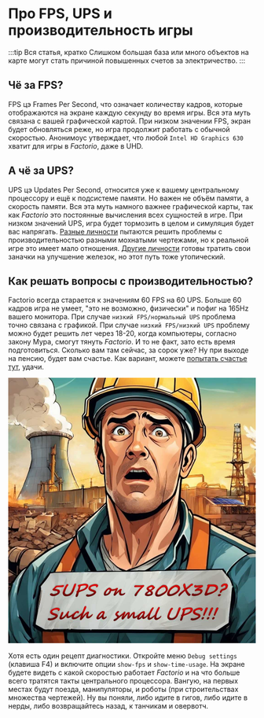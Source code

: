 # Про FPS, UPS и производительность игры

:::tip Вся статья, кратко
Слишком большая база или много объектов на карте могут стать причиной повышенных счетов за электричество.
:::

## Чё за FPS?

FPS цэ Frames Per Second, что означает количеству кадров, которые отображаются на экране каждую секунду во время игры. Вся эта муть связана с вашей графической картой. При низком значении FPS, экран будет обновляться реже, но игра продолжит работать с обычной скоростью. Анонимоус утверждает, что любой `Intel HD Graphics 630` хватит для игры в *Factorio*, даже в UHD.

## А чё за UPS?

UPS цэ Updates Per Second, относится уже к вашему центральному процессору и ещё к подсистеме памяти. Но важен не объём памяти, а скорость памяти. Вся эта муть намного важнее графической карты, так как *Factorio* это постоянные вычисления всех сущностей в игре. При низком значений UPS, игра будет тормозить в целом и симуляция будет вас напрягать. [Разные личности](./NerdsVsGeeks.md#озабоченные-гигагерцами-и-тэрафлопсами) пытаются решить проблемы с производительностью разными мохнатыми чертежами, но к реальной игре это имеет мало отношения. [Другие личности](./NerdsVsGeeks.md#если-бы-не-одно-очень-большое-но) готовы тратить свои заначки на улучшение железок, но этот путь тоже утопический.

## Как решать вопросы с производительностью?

Factorio всегда старается к значениям 60 FPS на 60 UPS. Больше 60 кадров игра не умеет, "это не возможно, физически" и пофиг на 165Hz вашего монитора. При случае `низкий FPS/нормальный UPS` проблема точно связана с графикой. При случае `низкий FPS/низкий UPS` проблему можно будет решить лет через 18-20, когда компьютеры, согласно закону Мура, смогут тянуть *Factorio*. И то не факт, зато есть время подготовиться. Cколько вам там сейчас, за сорок уже? Ну при выходе на пенсию, будет вам счастье. Как вариант, можете [попытать счастье тут](https://wiki.factorio.com/Tutorial:Diagnosing_performance_issues), удачи.

*![Factorio на 5 UPS](../_images/Additionals/FPSandUPS.01.jpg)*

Хотя есть один рецепт диагностики. Откройте меню `Debug settings` (клавиша F4) и включите опции `show-fps` и `show-time-usage`. На экране будете видеть с какой скоростью работает *Factorio* и на что больше всего тратятся такты центрального процессора. Вангую, на первых местах будут поезда, манипуляторы, и роботы (при строительствах множества чертежей). Ну вы поняли, либо идите в гигов, либо идите в нерды, либо возвращайтесь назад, к танчикам и овервотч.
